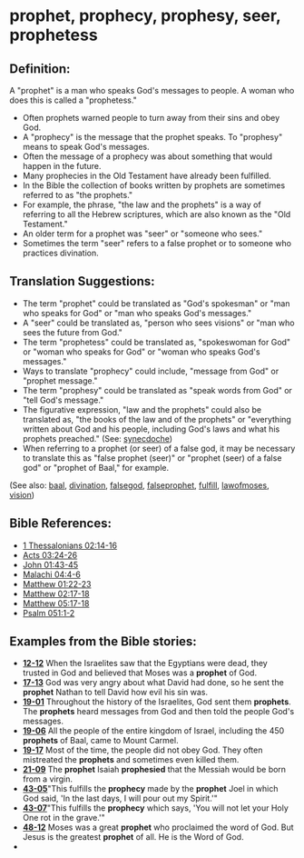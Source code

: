 # prophet, prophecy, prophesy, seer, prophetess #

## Definition: ##

A "prophet" is a man who speaks God's messages to people. A woman who does this is called a  "prophetess." 

* Often prophets warned people to turn away from their sins and obey God.
* A "prophecy" is the message that the prophet speaks. To "prophesy" means to speak God's messages.
* Often the message of a prophecy was about something that would happen in the future.
* Many prophecies in the Old Testament have already been fulfilled.
* In the Bible the collection of books written by prophets are sometimes referred to as "the prophets."
* For example, the phrase, "the law and the prophets" is a way of referring to all the Hebrew scriptures, which are also known as the "Old Testament."
* An older term for a  prophet was "seer" or "someone who sees."
* Sometimes the term "seer" refers to a false prophet or to someone who practices divination.

## Translation Suggestions: ##

* The term "prophet" could be translated as "God's spokesman" or "man who speaks for God" or "man who speaks God's messages."
* A "seer" could be translated as, "person who sees visions" or "man who sees the future from God."
* The term "prophetess" could be translated as, "spokeswoman for God" or "woman who speaks for God" or "woman who speaks God's messages."
* Ways to translate "prophecy" could include, "message from God" or "prophet message."
* The term "prophesy" could be translated as "speak words from God" or "tell God's message."
* The figurative expression, "law and the prophets" could also be translated as, "the books of the law and of the prophets" or "everything written about God and his people, including God's laws and what his prophets preached." (See: [synecdoche](https://git.door43.org/Door43/en-ta-translate-vol2/src/master/content/figs_synecdoche.md))
* When referring to a prophet (or seer) of a false god, it may be necessary to translate this as "false prophet (seer)" or "prophet (seer) of a false god" or "prophet of Baal," for example.
 

(See also: [baal](../other/baal.md), [divination](../other/divination.md), [falsegod](../kt/falsegod.md), [falseprophet](../other/falseprophet.md), [fulfill](../kt/fulfill.md), [lawofmoses](../kt/lawofmoses.md), [vision](../other/vision.md))

## Bible References: ##

* [1 Thessalonians 02:14-16](https://door43.org/en/bible/notes/1th/02/14)
* [Acts 03:24-26](https://door43.org/en/bible/notes/act/03/24)
* [John 01:43-45](https://door43.org/en/bible/notes/jhn/01/43)
* [Malachi 04:4-6](https://door43.org/en/bible/notes/mal/04/04)
* [Matthew 01:22-23](https://door43.org/en/bible/notes/mat/01/22)
* [Matthew 02:17-18](https://door43.org/en/bible/notes/mat/02/17)
* [Matthew 05:17-18](https://door43.org/en/bible/notes/mat/05/17)
* [Psalm 051:1-2](https://door43.org/en/bible/notes/psa/051/001)

## Examples from the Bible stories: ##

* __[12-12](https://door43.org/en/obs/notes/frames/12-12)__ When the Israelites saw that the Egyptians were dead, they trusted in God and believed that Moses was a __prophet__  of God.
* __[17-13](https://door43.org/en/obs/notes/frames/17-13)__ God was very angry about what David had done, so he sent the __prophet__  Nathan to tell David how evil his sin was.
* __[19-01](https://door43.org/en/obs/notes/frames/19-01)__ Throughout the history of the Israelites, God sent them __prophets__. The __prophets__  heard messages from God and then told the people God's messages.
* __[19-06](https://door43.org/en/obs/notes/frames/19-06)__ All the people of the entire kingdom of Israel, including the 450 __prophets__  of Baal, came to Mount Carmel.
* __[19-17](https://door43.org/en/obs/notes/frames/19-17)__ Most of the time, the people did not obey God. They often mistreated the __prophets__  and sometimes even killed them.
* __[21-09](https://door43.org/en/obs/notes/frames/21-09)__ The __prophet__  Isaiah __prophesied__  that the Messiah would be born from a virgin.
* __[43-05](https://door43.org/en/obs/notes/frames/43-05)__"This fulfills the __prophecy__  made by the __prophet__  Joel in which God said, 'In the last days, I will pour out my Spirit.'"
* __[43-07](https://door43.org/en/obs/notes/frames/43-07)__"This fulfills the __prophecy__  which says, 'You will not let your Holy One rot in the grave.'"
* __[48-12](https://door43.org/en/obs/notes/frames/48-12)__ Moses was a great __prophet__  who proclaimed the word of God. But Jesus is the greatest __prophet__  of all. He is the Word of God.
*


